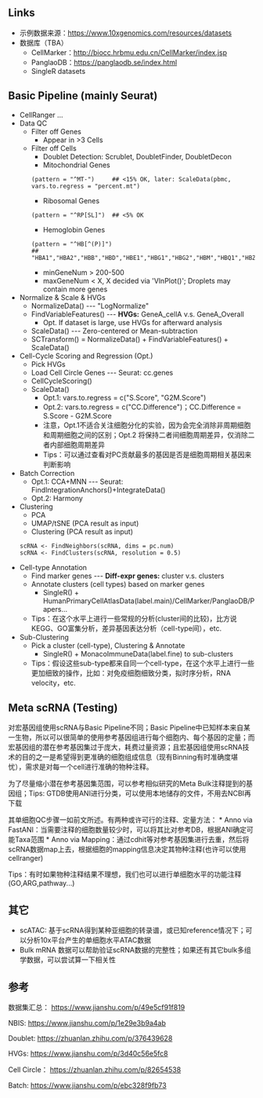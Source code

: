 <style>
img{
    width: 60%;
}
</style>


## Links
* 示例数据来源：https://www.10xgenomics.com/resources/datasets
* 数据库（TBA）
    * CellMarker：http://biocc.hrbmu.edu.cn/CellMarker/index.jsp
    * PanglaoDB：https://panglaodb.se/index.html
    * SingleR datasets


## Basic Pipeline (mainly Seurat)
* CellRanger ...
* Data QC
    * Filter off Genes
        * Appear in >3 Cells
    * Filter off Cells
        * Doublet Detection: Scrublet, DoubletFinder, DoubletDecon
        * Mitochondrial Genes 
        ```
        (pattern = "^MT-")     ## <15% OK, later: ScaleData(pbmc, vars.to.regress = "percent.mt")
        ```
        * Ribosomal Genes 
        ```
        (pattern = "^RP[SL]")  ## <5% OK
        ```
        * Hemoglobin Genes 
        ```
        (pattern = "^HB[^(P)]")
       ## "HBA1","HBA2","HBB","HBD","HBE1","HBG1","HBG2","HBM","HBQ1","HBZ"
       ```
        * minGeneNum > 200-500 
        * maxGeneNum < X, X decided via 'VlnPlot()'; Droplets may contain more genes
* Normalize & Scale & HVGs
    * NormalizeData() --- "LogNormalize"
    * FindVariableFeatures() --- **HVGs:** GeneA_cellA v.s. GeneA_Overall
        * Opt. If dataset is large, use HVGs for afterward analysis
    * ScaleData() --- Zero-centered or Mean-subtraction
    * SCTransform() = NormalizeData() + FindVariableFeatures() + ScaleData()
* Cell-Cycle Scoring and Regression (Opt.)
    * Pick HVGs
    * Load Cell Circle Genes --- Seurat: cc.genes
    * CellCycleScoring()
    * ScaleData()
        * Opt.1: vars.to.regress = c("S.Score", "G2M.Score")
        * Opt.2: vars.to.regress = c("CC.Difference")；CC.Difference = S.Score - G2M.Score
        * 注意，Opt.1不适合关注细胞分化的实验，因为会完全消除非周期细胞和周期细胞之间的区别；Opt.2 将保持二者间细胞周期差异，仅消除二者内部细胞周期差异
        * Tips：可以通过查看对PC贡献最多的基因是否是细胞周期相关基因来判断影响
* Batch Correction
    * Opt.1: CCA+MNN --- Seurat: FindIntegrationAnchors()+IntegrateData()
    * Opt.2: Harmony
* Clustering
    * PCA
    * UMAP/tSNE (PCA result as input)
    * Clustering (PCA result as input)
    ```
    scRNA <- FindNeighbors(scRNA, dims = pc.num)
    scRNA <- FindClusters(scRNA, resolution = 0.5)
    ```
* Cell-type Annotation
    * Find marker genes --- **Diff-expr genes:** cluster v.s. clusters
    * Annotate clusters (cell types) based on marker genes
        * SingleR() + HumanPrimaryCellAtlasData(label.main)/CellMarker/PanglaoDB/Papers...
    * Tips：在这个水平上进行一些常规的分析(cluster间的比较)，比方说KEGG、GO富集分析，差异基因表达分析（cell-type间），etc.
* Sub-Clustering
    * Pick a cluster (cell-type), Clustering & Annotate
        * SingleR() + MonacoImmuneData(label.fine) to sub-clusters
    * Tips：假设这些sub-type都来自同一个cell-type，在这个水平上进行一些更加细致的操作，比如：对免疫细胞细致分类，拟时序分析，RNA velocity，etc.
    

## Meta scRNA (Testing)
对宏基因组使用scRNA与Basic Pipeline不同；Basic Pipeline中已知样本来自某一生物，所以可以很简单的使用参考基因组进行每个细胞内、每个基因的定量；而宏基因组的潜在参考基因集过于庞大，耗费过量资源；且宏基因组使用scRNA技术的目的之一是希望得到更准确的细胞组成信息（现有Binning有时准确度堪忧），需求是对每一个cell进行准确的物种注释。

为了尽量缩小潜在参考基因集范围，可以参考相似研究的Meta Bulk注释提到的基因组；Tips: GTDB使用ANI进行分类，可以使用本地储存的文件，不用去NCBI再下载

其单细胞QC步骤一如前文所述。有两种或许可行的注释、定量方法： 
    * Anno via FastANI：当需要注释的细胞数量较少时，可以将其比对参考DB，根据ANI确定可能Taxa范围
    * Anno via Mapping：通过cdhit等对参考基因集进行去重，然后将scRNA数据map上去，根据细胞的mapping信息决定其物种注释(也许可以使用cellranger)

Tips：有时如果物种注释结果不理想，我们也可以进行单细胞水平的功能注释(GO,ARG,pathway...)

## 其它

* scATAC: 基于scRNA得到某种亚细胞的转录谱，或已知reference情况下；可以分析10x平台产生的单细胞水平ATAC数据
* Bulk mRNA 数据可以帮助验证scRNA数据的完整性；如果还有其它bulk多组学数据，可以尝试算一下相关性







## 参考
数据集汇总： https://www.jianshu.com/p/49e5cf91f819  

NBIS: https://www.jianshu.com/p/1e29e3b9a4ab  

Doublet: https://zhuanlan.zhihu.com/p/376439628

HVGs: https://www.jianshu.com/p/3d40c56e5fc8

Cell Circle： https://zhuanlan.zhihu.com/p/82654538   

Batch: https://www.jianshu.com/p/ebc328f9fb73   

